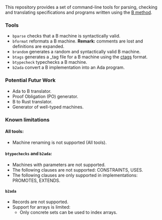 
This repository provides a set of command-line tools for parsing, checking and translating specifications and programs written using the [B method](https://en.wikipedia.org/wiki/B-Method).

### Tools

  * `bparse` checks that a B machine is syntactically valid.
  * `bformat` reformats a B machine. **Remark:** comments are lost and definitions are expanded.
  * `brandom` generates a random and syntactically valid B machine.
  * `btags` generates a \_tag file for a B machine using the [ctags](http://ctags.sourceforge.net/) format.
  * `btypecheck` typechecks a B machine.
  * `b2ada` convert a B implementation into an Ada program.

### Potential Futur Work
  * Ada to B translator.
  * Proof Obligation (PO) generator.
  * B to Rust translator.
  * Generator of well-typed machines.

### Known limitations

#### All tools:
  * Machine renaming is not supported (All tools).

#### `btypechecks` and `b2ada`:
  * Machines with parameters are not supported.
  * The following clauses are not supported: CONSTRAINTS, USES.
  * The following clauses are only supported in implementations: PROMOTES, EXTENDS.

#### `b2ada`
  * Records are not supported.
  * Support for arrays is limited:
    * Only concrete sets can be used to index arrays.

